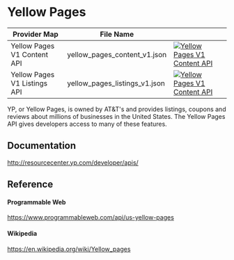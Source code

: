 # Yellow Pages

| Provider Map                 | File Name                     |                                                                                                                                                                                                                                                                    |
|------------------------------|-------------------------------|--------------------------------------------------------------------------------------------------------------------------------------------------------------------------------------------------------------------------------------------------------------------|
| Yellow Pages V1 Content API  | yellow_pages_content_v1.json  | [![Yellow Pages V1 Content API](https://d233zlhvpze22y.cloudfront.net/github/bitscoopaddbuttonxsmall.png)](https://bitscoop.com/maps/create?source=https://raw.githubusercontent.com/bitscooplabs/provider-maps/master/yellow_pages/yellow_pages_content_v1.json)  |
| Yellow Pages V1 Listings API | yellow_pages_listings_v1.json | [![Yellow Pages V1 Content API](https://d233zlhvpze22y.cloudfront.net/github/bitscoopaddbuttonxsmall.png)](https://bitscoop.com/maps/create?source=https://raw.githubusercontent.com/bitscooplabs/provider-maps/master/yellow_pages/yellow_pages_listings_v1.json) |

YP, or Yellow Pages, is owned by AT&T's and provides listings, coupons and reviews about millions of businesses in the United States. The Yellow Pages API gives developers access to many of these features.

## Documentation
http://resourcecenter.yp.com/developer/apis/

## Reference

#### Programmable Web
https://www.programmableweb.com/api/us-yellow-pages

#### Wikipedia
https://en.wikipedia.org/wiki/Yellow_pages
